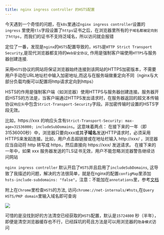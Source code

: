 ```yaml
---
title: nginx ingress controller 的HSTS配置
---
```


今天遇到一个奇怪的问题，在`k8s`里通过`nginx ingress controller`设置的`ingress` 里使用`tls`字段设置了`https`证书之后，在浏览器里所有的`子域名都被定向到了https`，而我们的证书不支持泛域名，所以访问就会报错

定位了一番，发现是`nginx`的`HSTS`配置导致的，`HSTS`是`HTTP Strict Transport Security`,是现代浏览器都支持的`Web安全协议`, 作用是强制客户端使用`HTTPS`与服务器创建连接.

采用`HSTS`协议的网站将保证浏览器始终连接到该网站的HTTPS加密版本，不需要用户手动在URL地址栏中输入加密地址,而这与在服务端做重定向不同（nginx与大部分负载均衡可以配置将http请求定向到https）

HSTS的作用是强制客户端（如浏览器）使用HTTPS与服务器创建连接。服务器开启HSTS的方法是，当客户端通过HTTPS发出请求时，在服务器返回的超文本传输协议`响应头`中包含`Strict-Transport-Security`字段。非加密传输时设置的HSTS字段无效。

比如，https://xxx 的响应头含有`Strict-Transport-Security: max-age=31536000; includeSubDomains`。这意味着两点：
在接下来的一年（即31536000秒）中，浏览器只要向xxx或其**子域名**发送HTTP请求时，必须采用HTTPS来发起连接。比如，用户点击超链接或在地址栏输入 http://xxx/ ，浏览器应当自动将 http 转写成 https，然后直接向 https://xxx/ 发送请求。
在接下来的一年中，如果 xxx 服务器发送的TLS证书无效，用户不能忽略浏览器警告继续访问网站

`nginx ingress controller` 默认开启了`HSTS`并且启用了`includeSubDomains`, 这导致了我描述的问题，解决的方法很简单，就是在nginx的配置`configMap`里添加`hsts-include-subdomains: "false"`，注意：不能加在`annotations`里，参考[文档](https://kubernetes.github.io/ingress-nginx/user-guide/nginx-configuration/configmap/#hsts)

附上在`Chrome`里检查`HSTS`的方法, 访问`chrome://net-internals/#hsts`,在`Query HSTS/PKP domain`里输入域名即可查询

![](https://ws3.sinaimg.cn/large/006tKfTcly1g19j656iykj309r08tgmd.jpg)

可惜的是没找到好的方法清空已经获取的`HSTS`配置，默认是`15724800` 秒（半年），即便是清空浏览器缓存也不行，已经踩坑的苟且方法是可以用浏览器的`隐身模式`访问